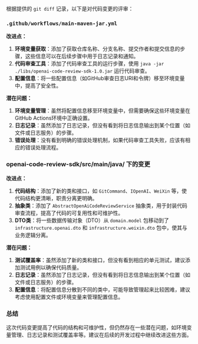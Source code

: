 根据提供的 `git diff` 记录，以下是对代码变更的评审：

### `.github/workflows/main-maven-jar.yml`

**改进点：**
1. **环境变量获取**：添加了获取仓库名称、分支名称、提交作者和提交信息的步骤，这些信息可以在后续步骤中用于日志记录和通知。
2. **代码审查工具**：添加了代码审查工具的运行步骤，使用 `java -jar ./libs/openai-code-review-sdk-1.0.jar` 运行代码审查。
3. **配置信息**：将一些配置信息（如GitHub审查日志URI和令牌）移至环境变量中，提高了安全性。

**潜在问题：**
1. **环境变量管理**：虽然将配置信息移至环境变量中，但需要确保这些环境变量在GitHub Actions环境中正确设置。
2. **日志记录**：虽然添加了日志记录，但没有看到将日志信息输出到某个位置（如文件或日志服务）的步骤。
3. **错误处理**：没有看到明确的错误处理机制，如果代码审查工具失败，应该有相应的错误处理流程。

### openai-code-review-sdk/src/main/java/ 下的变更

**改进点：**
1. **代码结构**：添加了新的类和接口，如 `GitCommand`、`IOpenAI`、`WeiXin` 等，使代码结构更清晰，职责分离更明确。
2. **抽象类**：添加了 `AbstractOpenAiCodeReviewService` 抽象类，用于封装代码审查流程，提高了代码的可复用性和可维护性。
3. **DTO类**：将一些数据传输对象（DTO）从 `domain.model` 包移动到了 `infrastructure.openai.dto` 和 `infrastructure.weixin.dto` 包中，使其与业务逻辑分离。

**潜在问题：**
1. **测试覆盖率**：虽然添加了新的类和接口，但没有看到相应的单元测试，建议添加测试用例以确保代码质量。
2. **日志记录**：虽然添加了日志记录，但没有看到将日志信息输出到某个位置（如文件或日志服务）的步骤。
3. **配置信息**：将配置信息分散到不同的类中，可能导致管理起来比较困难，建议考虑使用配置文件或环境变量来管理配置信息。

### 总结

这次代码变更提高了代码的结构和可维护性，但仍然存在一些潜在问题，如环境变量管理、日志记录和测试覆盖率等。建议在后续的开发过程中继续改进这些方面。
